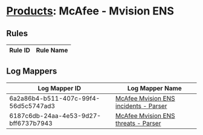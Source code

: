# [Products](README.md): McAfee - Mvision ENS

## Rules

|Rule ID|Rule Name|
|----|----|


## Log Mappers

|Log Mapper ID|Log Mapper Name|
|----|----|
|6a2a86b4-b511-407c-99f4-56d5c5747ad3|[McAfee Mvision ENS incidents - Parser](../mappings/6a2a86b4-b511-407c-99f4-56d5c5747ad3.md)|
|6187c6db-24aa-4e53-9d27-bff6737b7943|[McAfee Mvision ENS threats - Parser](../mappings/6187c6db-24aa-4e53-9d27-bff6737b7943.md)|


